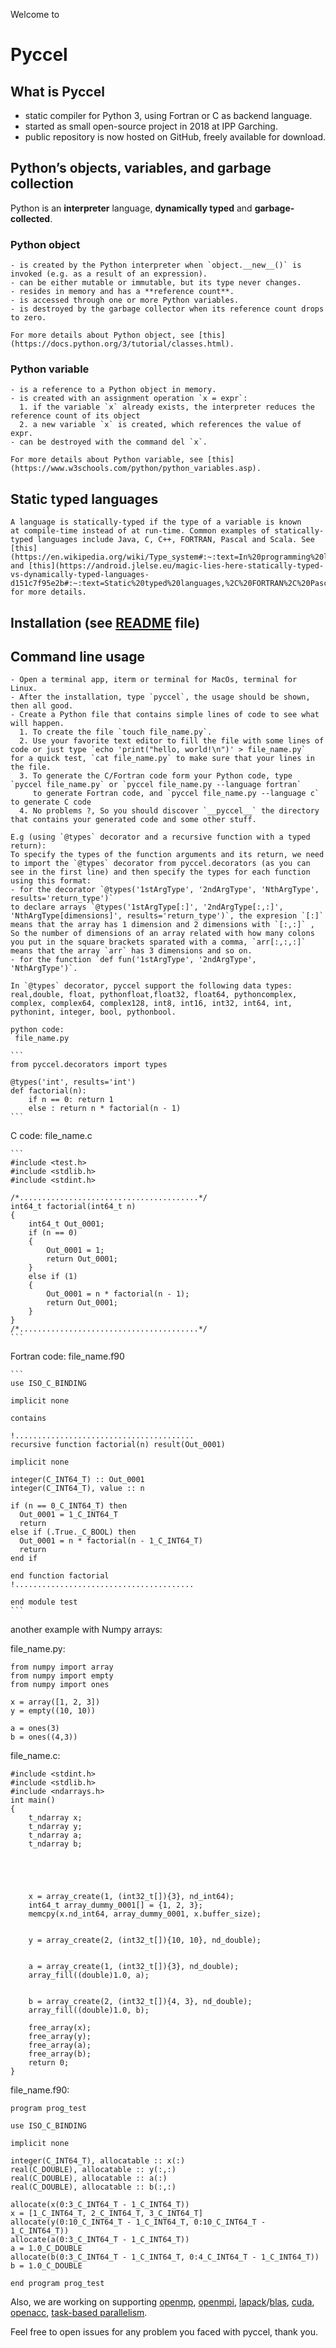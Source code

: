 Welcome to
# Pyccel

 ## What is Pyccel

-   static compiler for Python 3, using Fortran or C as backend language.
-   started as small open-source project in 2018 at IPP Garching.
-   public repository is now hosted on GitHub, freely available for download.

 ## Python’s objects, variables, and garbage collection

 Python is an **interpreter** language, **dynamically typed** and **garbage-collected**.

 ### Python object

    - is created by the Python interpreter when `object.__new__()` is invoked (e.g. as a result of an expression).
    - can be either mutable or immutable, but its type never changes.
    - resides in memory and has a **reference count**.
    - is accessed through one or more Python variables.
    - is destroyed by the garbage collector when its reference count drops to zero.

    For more details about Python object, see [this](https://docs.python.org/3/tutorial/classes.html).

 ### Python variable
    - is a reference to a Python object in memory.
    - is created with an assignment operation `x = expr`:
      1. if the variable `x` already exists, the interpreter reduces the reference count of its object
      2. a new variable `x` is created, which references the value of expr.
    - can be destroyed with the command del `x`.

    For more details about Python variable, see [this](https://www.w3schools.com/python/python_variables.asp).

 ## Static typed languages

    A language is statically-typed if the type of a variable is known at compile-time instead of at run-time. Common examples of statically-typed languages include Java, C, C++, FORTRAN, Pascal and Scala. See [this](https://en.wikipedia.org/wiki/Type_system#:~:text=In%20programming%20languages%2C%20a%20type,%2C%20expressions%2C%20functions%20or%20modules.) and [this](https://android.jlelse.eu/magic-lies-here-statically-typed-vs-dynamically-typed-languages-d151c7f95e2b#:~:text=Static%20typed%20languages,%2C%20FORTRAN%2C%20Pascal%20and%20Scala.) for more details.

 ## Installation (see [README](https://github.com/pyccel/pyccel/blob/master/README.rst) file)

 ## Command line usage
    - Open a terminal app, iterm or terminal for MacOs, terminal for Linux. 
    - After the installation, type `pyccel`, the usage should be shown, then all good.
    - Create a Python file that contains simple lines of code to see what will happen.
      1. To create the file `touch file_name.py`.
      2. Use your favorite text editor to fill the file with some lines of code or just type `echo 'print("hello, world!\n")' > file_name.py`        for a quick test, `cat file_name.py` to make sure that your lines in the file.
      3. To generate the C/Fortran code form your Python code, type `pyccel file_name.py` or `pyccel file_name.py --language fortran`
         to generate Fortran code, and `pyccel file_name.py --language c` to generate C code
      4. No problems ?, So you should discover `__pyccel__` the directory that contains your generated code and some other stuff.

    E.g (using `@types` decorator and a recursive function with a typed return):
    To specify the types of the function arguments and its return, we need to import the `@types` decorator from pyccel.decorators (as you can see in the first line) and then specify the types for each function using this format:
    - for the decorator `@types('1stArgType', '2ndArgType', 'NthArgType', results='return_type')`
    to declare arrays `@types('1stArgType[:]', '2ndArgType[:,:]', 'NthArgType[dimensions]', results='return_type')`, the expresion `[:]` means that the array has 1 dimension and 2 dimensions with `[:,:]` , So the number of dimensions of an array related with how many colons you put in the square brackets sparated with a comma, `arr[:,:,:]` means that the array `arr` has 3 dimensions and so on.
    - for the function `def fun('1stArgType', '2ndArgType', 'NthArgType')`.
   
    In `@types` decorator, pyccel support the following data types: real,double, float, pythonfloat,float32, float64, pythoncomplex, complex, complex64, complex128, int8, int16, int32, int64, int, pythonint, integer, bool, pythonbool.
   
    python code:
     file_name.py
     
    ```
    from pyccel.decorators import types

    @types('int', results='int')
    def factorial(n):
        if n == 0: return 1
        else : return n * factorial(n - 1)
    ```
   C code:
    file_name.c
   
    ```
    #include <test.h>
    #include <stdlib.h>
    #include <stdint.h>

    /*........................................*/
    int64_t factorial(int64_t n)
    {
        int64_t Out_0001;
        if (n == 0)
        {
            Out_0001 = 1;
            return Out_0001;
        }
        else if (1)
        {
            Out_0001 = n * factorial(n - 1);
            return Out_0001;
        }
    }
    /*........................................*/
    ```
   Fortran code:
    file_name.f90
    
    ```
    use ISO_C_BINDING

    implicit none

    contains

    !........................................
    recursive function factorial(n) result(Out_0001)

    implicit none

    integer(C_INT64_T) :: Out_0001
    integer(C_INT64_T), value :: n

    if (n == 0_C_INT64_T) then
      Out_0001 = 1_C_INT64_T
      return
    else if (.True._C_BOOL) then
      Out_0001 = n * factorial(n - 1_C_INT64_T)
      return
    end if

    end function factorial
    !........................................

    end module test
    ```
   another example with Numpy arrays:
   
   file_name.py:
   
   ```
   from numpy import array
   from numpy import empty
   from numpy import ones

   x = array([1, 2, 3])
   y = empty((10, 10))

   a = ones(3)
   b = ones((4,3))
   ```
   file_name.c:
   
   ```
   #include <stdint.h>
   #include <stdlib.h>
   #include <ndarrays.h>
   int main()
   {
       t_ndarray x;
       t_ndarray y;
       t_ndarray a;
       t_ndarray b;





       x = array_create(1, (int32_t[]){3}, nd_int64);
       int64_t array_dummy_0001[] = {1, 2, 3};
       memcpy(x.nd_int64, array_dummy_0001, x.buffer_size);


       y = array_create(2, (int32_t[]){10, 10}, nd_double);


       a = array_create(1, (int32_t[]){3}, nd_double);
       array_fill((double)1.0, a);


       b = array_create(2, (int32_t[]){4, 3}, nd_double);
       array_fill((double)1.0, b);

       free_array(x);
       free_array(y);
       free_array(a);
       free_array(b);
       return 0;
   }
   ```
   file_name.f90:
   
   ```
   program prog_test

   use ISO_C_BINDING

   implicit none

   integer(C_INT64_T), allocatable :: x(:)
   real(C_DOUBLE), allocatable :: y(:,:)
   real(C_DOUBLE), allocatable :: a(:)
   real(C_DOUBLE), allocatable :: b(:,:)

   allocate(x(0:3_C_INT64_T - 1_C_INT64_T))
   x = [1_C_INT64_T, 2_C_INT64_T, 3_C_INT64_T]
   allocate(y(0:10_C_INT64_T - 1_C_INT64_T, 0:10_C_INT64_T - 1_C_INT64_T))
   allocate(a(0:3_C_INT64_T - 1_C_INT64_T))
   a = 1.0_C_DOUBLE
   allocate(b(0:3_C_INT64_T - 1_C_INT64_T, 0:4_C_INT64_T - 1_C_INT64_T))
   b = 1.0_C_DOUBLE

   end program prog_test
   ```
Also, we are working on supporting [openmp](https://en.wikipedia.org/wiki/OpenMP), [openmpi](https://en.wikipedia.org/wiki/Open_MPI), [lapack](https://en.wikipedia.org/wiki/LAPACK)/[blas](https://en.wikipedia.org/wiki/Basic_Linear_Algebra_Subprograms), [cuda](https://en.wikipedia.org/wiki/CUDA), [openacc](https://en.wikipedia.org/wiki/OpenACC), [task-based parallelism](https://en.wikipedia.org/wiki/Task_parallelism).

Feel free to open issues for any problem you faced with pyccel, thank you.
